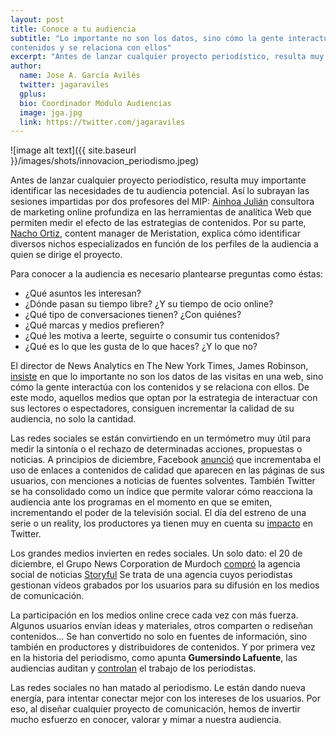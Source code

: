 ```yaml
---
layout: post
title: Conoce a tu audiencia
subtitle: "Lo importante no son los datos, sino cómo la gente interactúa con los 
contenidos y se relaciona con ellos"
excerpt: "Antes de lanzar cualquier proyecto periodístico, resulta muy importante identificar las necesidades de tu audiencia potencial. Así lo subrayan las sesiones impartidas por dos profesores del MIP."
author:
  name: Jose A. García Avilés
  twitter: jagaraviles
  gplus:  
  bio: Coordinador Módulo Audiencias
  image: jga.jpg
  link: https://twitter.com/jagaraviles
---
```

![image alt text]({{ site.baseurl }}/images/shots/innovacion_periodismo.jpeg)

Antes de lanzar cualquier proyecto periodístico, resulta muy importante identificar las necesidades de tu audiencia potencial. Así lo subrayan las sesiones impartidas por dos profesores del MIP: [Ainhoa Julián](http://ainhoajulian.com/) consultora de marketing online profundiza en las herramientas de analítica Web que permiten medir el efecto de las estrategias de contenidos. Por su parte, [Nacho Ortiz](https://twitter.com/nachoortiz), content manager de Meristation, explica cómo identificar diversos nichos especializados en función de los perfiles de la audiencia a quien se dirige el proyecto.

Para conocer a la audiencia es necesario plantearse preguntas como éstas:

* ¿Qué asuntos les interesan?
* ¿Dónde pasan su tiempo libre? ¿Y su tiempo de ocio online?
* ¿Qué tipo de conversaciones tienen? ¿Con quiénes?
* ¿Qué marcas y medios prefieren?
* ¿Qué les motiva a leerte, seguirte o consumir tus contenidos?
* ¿Qué es lo que les gusta de lo que haces? ¿Y lo que no?

El director de News Analytics en The New York Times, James Robinson, [insiste](http://www.niemanlab.org/2013/12/think-audiences-not-just-metrics/) en que lo importante no son los datos de las visitas en una web, sino cómo la gente interactúa con los contenidos y se relaciona con ellos. De este modo, aquellos medios que optan por la estrategia de interactuar con sus lectores o espectadores, consiguen incrementar la calidad de su audiencia, no solo la cantidad.

Las redes sociales se están convirtiendo en un termómetro muy útil para medir la sintonía o el rechazo de determinadas acciones, propuestas o noticias. A principios de diciembre, Facebook [anunció](http://newsroom.fb.com/News/768/News-Feed-FYI-Helping-You-Find-More-News-to-Talk-About) que incrementaba el uso de enlaces a contenidos de calidad que aparecen en las páginas de sus usuarios, con menciones a noticias de fuentes solventes.  También Twitter se ha consolidado  como un índice que permite valorar cómo reacciona la audiencia ante los programas en el momento en que se emiten, incrementando  el poder de la televisión social. El día del estreno de una serie o un reality, los productores ya tienen muy en cuenta su [impacto](https://blog.twitter.com/2013/change-the-channel-directly-from-twitter) en Twitter. 

Los grandes medios invierten en redes sociales. Un solo dato: el 20 de diciembre, el Grupo News Corporation de Murdoch [compró](http://newscorp.com/2013/12/20/news-corp-acquires-social-news-agency-storyful/) la agencia social de noticias [Storyful](http://storyful.com/) Se trata de una agencia cuyos periodistas gestionan vídeos grabados por los usuarios para su difusión en los medios de comunicación.

La participación en los medios online crece cada vez con más fuerza. Algunos usuarios envían ideas y materiales, otros comparten o rediseñan contenidos… Se han convertido no solo en fuentes de información, sino también en productores y distribuidores de contenidos. Y por primera vez en la historia del periodismo, como apunta **Gumersindo Lafuente**, las audiencias auditan y [controlan](http://www.jotdown.es/2012/09/gumersindo-lafuente-por-primera-vez-en-la-historia-las-audiencias-controlan-a-los-periodistas/) el trabajo de los periodistas.

Las redes sociales no han matado al periodismo. Le están dando nueva energía, para intentar conectar mejor con los intereses de los usuarios. Por eso, al diseñar cualquier proyecto de comunicación, hemos de invertir mucho esfuerzo en conocer, valorar y mimar a nuestra audiencia.
